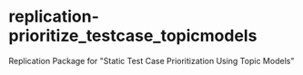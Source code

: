 # replication-prioritize_testcase_topicmodels
Replication Package for "Static Test Case Prioritization Using Topic Models"
